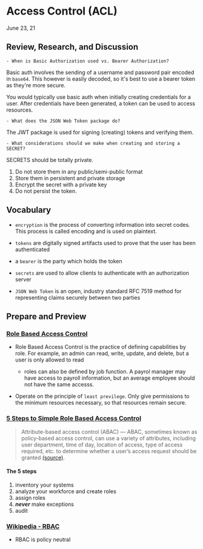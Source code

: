 # Access Control (ACL)

June 23, 21

## Review, Research, and Discussion

`- When is Basic Authorization used vs. Bearer Authorization?`

Basic auth involves the sending of a username and password pair encoded in `base64`. This however is easily decoded, so it's best to use a bearer token as they're more secure.

You would typically use basic auth when initially creating credentials for a user. After credentials have been generated, a token can be used to access resources.

`- What does the JSON Web Token package do?`

The JWT package is used for signing (creating) tokens and verifying them.

`- What considerations should we make when creating and storing a SECRET?`

SECRETS should be totally private.

1. Do not store them in any public/semi-public format
2. Store them in persistent and private storage
3. Encrypt the secret with a private key
4. Do not persist the token.

## Vocabulary

- `encryption` is the process of converting information into secret codes. This process is called encoding and is used on plaintext.

- `tokens` are digitally signed artifacts used to prove that the user has been authenticated

- a `bearer` is the party which holds the token

- `secrets` are used to allow clients to authenticate with an authorization server

- `JSON Web Token` is an open, industry standard RFC 7519 method for representing claims securely between two parties

## Prepare and Preview

### [Role Based Access Control](https://youtu.be/C4NP8Eon3cA)

- Role Based Access Control is the practice of defining capabilities by role. For example, an admin can read, write, update, and delete, but a user is only allowed to read
  - roles can also be defined by job function. A payrol manager may have access to payroll information, but an average employee should not have the same accesss.

- Operate on the principle of `least previlege`. Only give permissions to the minimum resources necessary, so that resources remain secure.

### [5 Steps to Simple Role Based Access Control](https://www.csoonline.com/article/3060780/5-steps-to-simple-role-based-access-control.html)

> Attribute-based access control (ABAC) — ABAC, sometimes known as policy-based access control, can use a variety of attributes, including user department, time of day, location of access, type of access required, etc. to determine whether a user’s access request should be granted [(source)](https://www.csoonline.com/article/3060780/5-steps-to-simple-role-based-access-control.html).

#### **The 5 steps**

1. inventory your systems
2. analyze your workforce and create roles
3. assign roles
4. **_never_** make exceptions
5. audit

### [Wikipedia - RBAC](https://en.wikipedia.org/wiki/Role-based_access_control)

- RBAC is policy neutral
